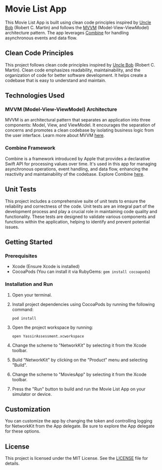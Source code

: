 Movie List App
==============

This Movie List App is built using clean code principles inspired by [Uncle Bob](https://blog.cleancoder.com/) (Robert C. Martin) and follows the [MVVM](https://en.wikipedia.org/wiki/Model%E2%80%93view%E2%80%93viewmodel) (Model-View-ViewModel) architecture pattern. The app leverages [Combine](https://developer.apple.com/documentation/combine) for handling asynchronous events and data flow.

Clean Code Principles
---------------------

This project follows clean code principles inspired by [Uncle Bob](https://blog.cleancoder.com/) (Robert C. Martin). Clean code emphasizes readability, maintainability, and the organization of code for better software development. It helps create a codebase that is easy to understand and maintain.


Technologies Used
-----------------

### MVVM (Model-View-ViewModel) Architecture

MVVM is an architectural pattern that separates an application into three components: Model, View, and ViewModel. It encourages the separation of concerns and promotes a clean codebase by isolating business logic from the user interface. Learn more about MVVM [here](https://en.wikipedia.org/wiki/Model%E2%80%93view%E2%80%93viewmodel).

### Combine Framework

Combine is a framework introduced by Apple that provides a declarative Swift API for processing values over time. It's used in this app for managing asynchronous operations, event handling, and data flow, enhancing the reactivity and maintainability of the codebase. Explore Combine [here](https://developer.apple.com/documentation/combine).

Unit Tests
----------

This project includes a comprehensive suite of unit tests to ensure the reliability and correctness of the code. Unit tests are an integral part of the development process and play a crucial role in maintaining code quality and functionality. These tests are designed to validate various components and functions within the application, helping to identify and prevent potential issues.

Getting Started
---------------

### Prerequisites

*   Xcode (Ensure Xcode is installed)
*   CocoaPods (You can install it via RubyGems: `gem install cocoapods`)

### Installation and Run

1.  Open your terminal.
2.  Install project dependencies using CocoaPods by running the following command:
    
        pod install
    
3.  Open the project workspace by running:
    
        open YassirAssessment.xcworkspace
    
4.  Change the scheme to "NetworkKit" by selecting it from the Xcode toolbar.
5.  Build "NetworkKit" by clicking on the "Product" menu and selecting "Build".
6.  Change the scheme to "MoviesApp" by selecting it from the Xcode toolbar.
7.  Press the "Run" button to build and run the Movie List App on your simulator or device.

Customization
-------------

You can customize the app by changing the token and controlling logging for NetworkKit from the App delegate. Be sure to explore the App delegate for these options.

License
-------

This project is licensed under the MIT License. See the [LICENSE](LICENSE) file for details.
